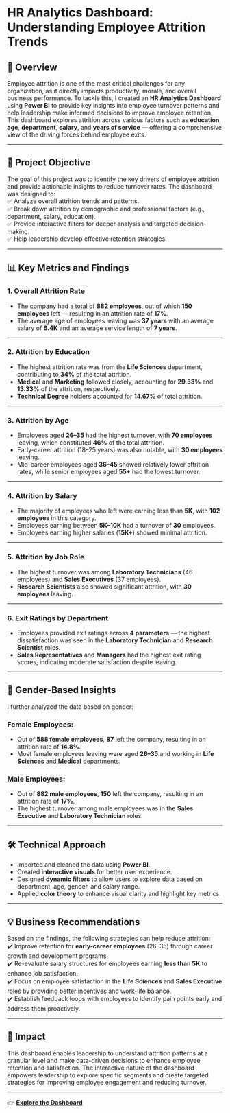 # HR Analytics Dashboard: Understanding Employee Attrition Trends  

## 📌 Overview  
Employee attrition is one of the most critical challenges for any organization, as it directly impacts productivity, morale, and overall business performance. To tackle this, I created an **HR Analytics Dashboard** using **Power BI** to provide key insights into employee turnover patterns and help leadership make informed decisions to improve employee retention. This dashboard explores attrition across various factors such as **education**, **age**, **department**, **salary**, and **years of service** — offering a comprehensive view of the driving forces behind employee exits.  

---

## 🚀 Project Objective  
The goal of this project was to identify the key drivers of employee attrition and provide actionable insights to reduce turnover rates. The dashboard was designed to:  
✅ Analyze overall attrition trends and patterns.  
✅ Break down attrition by demographic and professional factors (e.g., department, salary, education).  
✅ Provide interactive filters for deeper analysis and targeted decision-making.  
✅ Help leadership develop effective retention strategies.  

---

## 📊 Key Metrics and Findings  

### 1. **Overall Attrition Rate**  
- The company had a total of **882 employees**, out of which **150 employees** left — resulting in an attrition rate of **17%**.  
- The average age of employees leaving was **37 years** with an average salary of **6.4K** and an average service length of **7 years**.  

---

### 2. **Attrition by Education**  
- The highest attrition rate was from the **Life Sciences** department, contributing to **34%** of the total attrition.  
- **Medical** and **Marketing** followed closely, accounting for **29.33%** and **13.33%** of the attrition, respectively.  
- **Technical Degree** holders accounted for **14.67%** of total attrition.  

---

### 3. **Attrition by Age**  
- Employees aged **26–35** had the highest turnover, with **70 employees** leaving, which constituted **46%** of the total attrition.  
- Early-career attrition (18–25 years) was also notable, with **30 employees** leaving.  
- Mid-career employees aged **36–45** showed relatively lower attrition rates, while senior employees aged **55+** had the lowest turnover.  

---

### 4. **Attrition by Salary**  
- The majority of employees who left were earning less than **5K**, with **102 employees** in this category.  
- Employees earning between **5K–10K** had a turnover of **30** employees.  
- Employees earning higher salaries (**15K+**) showed minimal attrition.  

---

### 5. **Attrition by Job Role**  
- The highest turnover was among **Laboratory Technicians** (46 employees) and **Sales Executives** (37 employees).  
- **Research Scientists** also showed significant attrition, with **30 employees** leaving.  

---

### 6. **Exit Ratings by Department**  
- Employees provided exit ratings across **4 parameters** — the highest dissatisfaction was seen in the **Laboratory Technician** and **Research Scientist** roles.  
- **Sales Representatives** and **Managers** had the highest exit rating scores, indicating moderate satisfaction despite leaving.  

---

## 🎯 Gender-Based Insights  
I further analyzed the data based on gender:  

### **Female Employees:**  
- Out of **588 female employees**, **87** left the company, resulting in an attrition rate of **14.8%**.  
- Most female employees leaving were aged **26–35** and working in **Life Sciences** and **Medical** departments.  

### **Male Employees:**  
- Out of **882 male employees**, **150** left the company, resulting in an attrition rate of **17%**.  
- The highest turnover among male employees was in the **Sales Executive** and **Laboratory Technician** roles.  

---

## 🛠️ Technical Approach  
- Imported and cleaned the data using **Power BI**.  
- Created **interactive visuals** for better user experience.  
- Designed **dynamic filters** to allow users to explore data based on department, age, gender, and salary range.  
- Applied **color theory** to enhance visual clarity and highlight key metrics.  

---

## 💡 Business Recommendations  
Based on the findings, the following strategies can help reduce attrition:  
✔️ Improve retention for **early-career employees** (26–35) through career growth and development programs.  
✔️ Re-evaluate salary structures for employees earning **less than 5K** to enhance job satisfaction.  
✔️ Focus on employee satisfaction in the **Life Sciences** and **Sales Executive** roles by providing better incentives and work-life balance.  
✔️ Establish feedback loops with employees to identify pain points early and address them proactively.  

---

## 🌟 Impact  
This dashboard enables leadership to understand attrition patterns at a granular level and make data-driven decisions to enhance employee retention and satisfaction. The interactive nature of the dashboard empowers leadership to explore specific segments and create targeted strategies for improving employee engagement and reducing turnover.  

---

👉 **[Explore the Dashboard](#)**  
